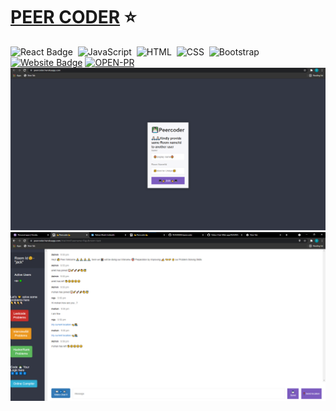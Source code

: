 # [PEER CODER](https://shreyshreyansh.github.io/Peer-Coder-Web/) ⭐

![React Badge](http://img.shields.io/badge/Powered%20By-React-blue?style=for-the-badge&logo=)&nbsp;
![JavaScript](https://img.shields.io/badge/JavaScript-F7DF1E?style=for-the-badge&logo=&logoColor)&nbsp;
![HTML](https://img.shields.io/badge/HTML5-E34F26?style=for-the-badge&logo=&logoColor=)&nbsp;
![CSS](https://img.shields.io/badge/CSS-239120?&style=for-the-badge&logo=&logoColor=)&nbsp;
![Bootstrap](https://img.shields.io/badge/Bootstrap-563D7C?style=for-the-badge&logo=&logoColor=white)&nbsp;
[![Website Badge](https://img.shields.io/badge/Visit-Now-green?style=for-the-badge&logo=vercel)](https://shreyshreyansh.github.io/Peer-Coder-Web/)
[![OPEN-PR](https://img.shields.io/badge/Open%20For-PR-orange?style=for-the-badge&logo=github)](https://github.com/shreyshreyansh/Peer-Coder)
<img src="images/peercoder1.png">
<img src="images/peercoder2.png">

